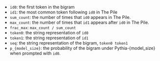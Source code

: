 - `id0`: the first token in the bigram
- `id1`: the most common token following `id0` in The Pile
- `sum_count`: the number of times that `id0` appears in The Pile.
- `max_count`: the number of times that `id1` appears after `id0` in The Pile.
- `frac_max`: `max_count / sum_count`
- `token0`: the string representation of `id0`
- `token1`: the string representation of `id1`
- `seq`: the string representation of the bigram, `token0 token1`
- `p_{model_size}`: the probability of the bigram under Pythia-{model_size} when prompted with `id0`.